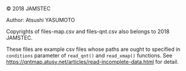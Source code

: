© 2018 JAMSTEC

Author: Atsushi YASUMOTO

Copyrights of files-map.csv and files-qnt.csv also belongs to 2018 JAMSTEC.

These files are example csv files whose paths are ought to specified in
`conditions` parameter of `read_qnt()` and `read_xmap()` functions.
See https://qntmap.atusy.net/articles/read-incomplete-data.html for detail.
